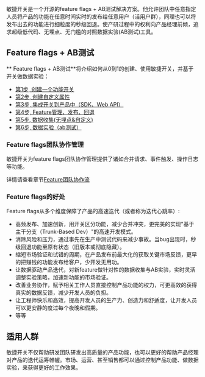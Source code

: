 


敏捷开关是一个开源的feature flags + AB测试解决方案。他允许团队中任意指定人员将产品的功能在任意时间实时的发布给任意用户（活用户群），同理也可以将发布出去的功能进行细粒度的秒级回退。使产研过程中的权利向产品经理前倾，追求超级低代码、无埋点、无门槛的对照数据实验(AB测试)工具。

<!-- 本文中介绍了两种使用产品的方案

1. `对照数据实验（AB测试）`，此方案提供了无埋点、无门槛的AB测试解决方案。即在不麻烦工程师和数据分析师的情况下，对不同的特性做AB测试，并直接获得有统计标注的结果。
2. `Feature flags + AB测试`，此方案为工程师团队提供了全面的低代码feature flags解决方案，并描述了如何使用feature flags来帮助团队更顺畅的做AB测试。 -->


<!-- ## 对照数据实验(AB测试)

详情请查看章节[对照数据实验(AB测试)](/codeless/index) -->

## Feature flags + AB测试
** Feature flags + AB测试**将介绍如何从0到1的创建、使用敏捷开关，并基于开关做数据实验：

- [第1步, 创建一个功能开关](/quickstart/create-flag/)
- [第2步, 创建自定义属性](/quickstart/add-attribute/)
- [第3步, 集成开关到产品中（SDK、Web API）](/quickstart/sdk-integration/)
- [第4步, Feature管理、发布、回退](/quickstart/release-rollback/)
- [第5步, 数据收集(无埋点&自定义)](/quickstart/send-event/)
- [第6步, 数据实验（ab测试）](/quickstart/abtest/)


### Feature flags团队协作管理

敏捷开关为feature flags团队协作管理提供了诸如合并请求、事件触发、操作日志等功能。

详情请查看章节[Feature团队协作流](/featureworkflow/)

### Feature flags的好处

Feature flags从多个维度保障了产品的高速迭代（或者称为迭代心跳率）:

- 高频发布、加速创新，用开关区分功能，减少合并冲突，更完美的实现"基于主干分支（Trunk-Based Dev）"的高速开发模式。
- 消除风险和压力，通过事先在生产中测试代码来减少事故。当bug出现时，秒级回退功能至原有状态（旧版本或彻底隐藏）。
- 缩短市场验证和试错的周期，在产品发布前最大化的获取关键市场反馈，更早的把赚钱的功能发布给客户，少开发无用功。
- 让数据驱动产品迭代，对新feature做针对性的数据收集与AB实验，实时灵活调整实验策略，加速新功能的市场验证。
- 改善业务协作，赋予相关工作人员直接控制产品功能的权力，可更高效的获得真实的数据反馈，减少开发人员的负担。
- 让工程师快乐和高效，提高开发人员的生产力、创造力和舒适度，让开发人员可以更安静的度过每个夜晚和假期。
- 等等


<!-- ### 无代码秒级下线新功能

![type:video](/quickstart/codeless/img/秒级下线.mp4) -->

## 适用人群

敏捷开关不仅帮助研发团队研发出高质量的产品功能，也可以更好的帮助产品经理对产品的迭代运筹帷幄。市场、运营、甚至销售都可以通过控制产品功能、做数据实验，来获得更好的工作效果。

<!-- 

## 实用案例

![type:video](./videos/quickstart1080_4700.mp4)

## 案例分享

### 案例1 - 敏捷开关早期目标人群定位

敏捷开关这款产品尤其适用于**在有限的时间内，在无/低技术人员参与下，**实现最高效的迭代，对企业决策者、产品经理、产品运营、以及开发者都会有极大的帮助，尤其是对于中小企业整体快速迭代与市场增长起着至关重要的促进作用。

在产品推广中我们通常先要找到最能理解产品价值的那一部分人。所以我们决定对不同的群体发放官网的不同话术版本。通过测量访问者点击“使用产品”按钮和“查看文档”按钮的转化率（我们称之为兴趣转化率），来快速的锁定早期主要推广的目标群体。

我们准备了2个话术版本:

- A版 : 以产品经理、运营为导向的热迭代话术版本
- B版 : 以技术、运维为导向的热迭代话术版本

我们通过敏捷开关做如下用户分流:

1. 通过官网地址访问网站的人，80%分流给A版，20%分流给B版。我们主动推给了很多部门负责人和C字头的企业高管和老板
2. 通过非技术博主文章访问的人，100%分流给A版
3. 通过csdn技术博主文章访问的人，100%分流给B版

两个版本分流给不同的群体后，使用敏捷开关中的“数据实验”功能，高频率的查看兴趣转化率。一天后，我们观察到A版的转化率更高。考虑到实验人群分布的问题，我们在第二天快速调整了分流（70%A版，30%B版，让更多的人去访问B版），以最快的速度验证实验人群分布与兴趣转化率的关系。

我们通过反复的迭代（分流分群、验证、调整、重新分流分群、再验证），做出了初步决策和总结，推出了A2版(即A版的第2次话术迭代版)作为更大范围推广的官网版本。最后我们对A版的两个版本也进行了分流，50%仍然访问A1，50%访问新版本A2。

一篇推文的时效性很强，必须在有限的时间内实现最高效的迭代才有可能取得成果，整个过程是比较紧张的。但上述过程通过敏捷开关只需要点击几下按钮进行简单的设置，一点点的代码嵌入就可以完成，**无需技术团队介入, 无需重新部署**就可以实现市场测试策略的快速调整。


### 案例2 - 助力数据科学家快速测试、迭代模型

在推荐、搜索等应用场景中，模型的重要性不言而喻。数据科学家们通过对数据、算法、特征及参数的调优, 来优化模型的预测效果以达到对产品各种核心指标的提升。但是在模型的端到端训练和上线的过程中, 数据科学家们往往要面对相似的痛点:

- 线下模型评估结果不等于上线效果。模型线下的评估，例如AUC等模型指标，能够很客观的反映出新老模型对于训练数据集的预测能力。但是受限于数据本身的条件约束，例如数据陈旧或者数据采集过程中存在的偏见等，会难以预测模型上线后真实的效果。这会使得很多线下指标优秀的模型在上线后并没有带来相应的产品核心指标的拉升。
- 难以量化模型上线影响力。量化新模型对于产品价值的提升通常是无法只依赖于线下指标的结果。但是在快速迭代开发的产品中，产品核心指标的变化来自于产品各个方向的努力且有一定的延迟性。新模型上线很有可能掺杂其他产品模块的更新和优化进而很难评估新模型对于核心指标的影响力。

应对这些问题，线上环境的A/B测试是现行业中标准的解决方案来对新老模型进行上线前的评估测试。敏捷开关天然自带的A/B测试功能，通过亲切友好的UI界面极大的简化了部署、用户分流、紧急回退等A/B测试的核心功能。并通过数据反馈，近实时的提供测试集和对照集的产品核心指标数据。帮助数据科学家更好的了解模型在线上真实的表现和对产品的影响。

敏捷开关的核心优势：

- 自定义开关来应对多种模型的同步a/b测试。
- 实时调节开关的用户流量，及时关闭有问题的测试组。
- 数据收集并提供核心指标，例如访问流量、点击率等可自定义的近实时数据，帮助用户分析不同模型的线上真实反馈。
- 提供多维度a/b测试栈。将UI、模型、功能等分散在不同的测试栈中，相互之间可以并行不同栈之间的测试，大幅度提高用户流量的利用率，加快产品的迭代速度。

 -->

<!-- 
## 案例实现

### 注册用户，创建项目与环境

如果还没有建立账户的读者，可以先[注册新用户](https://portal.feature-flags.co/login/register) 。对于用户注册、账户管理的具体细节，可参考教程[多租户与项目管理](https://docs.feature-flags.co/account-setting/)。

### 功能开关的创建与使用

登入“开关管理”页面后首先我们要创建一个开关，这个开关如上文所示用来分流不同的用户群体以便让不同的用户群体看到不同版本的官网。
点击“添加开关”按钮，然后在对话框入中输入开关的名称，点击“确定”即可。
![](/img/quickstart/add-new-bouton.png){.img-fluid}

在刚创建的开关中进入“设置“页面我们开始设置分流，在“返回状态管理”下设置返回值对应不同的官网版本（A版以产品经理、运营为导向的热迭代话术版本，B版以技术、运维为导向的热迭代话术版本），然后点击“提交”，返回值会通过SDK返回给用户。

![](/img/quickstart/add-return-value.png){.img-fluid}

接下来我们设置“开关用户”属性来区别不同的用户群体。进入"开关用户管理页面"，点击“属性管理”按钮添加一个新属性。属性会通过SDK交互，在这个案例里我们添加的属性可以传递官网url中的参数，这样我们就可以定位不同的用户群体。

![](/img/quickstart/add-new-attri.png){.img-fluid}

最后在我们刚创建的开关中的“目标条件”页面设置三组相应的规则。首先添加两组定向的分流规则分别对应A版群体产品经理、运营以及B版群体技术、运维，然后再添加默认规则对应从官网地址直接访问的用户，最后点击“保存设置”完成开关设置。

![](/img/quickstart/add-new-rules.png){.img-fluid}

<!--功能开关的创建、使用、用户分流:
![type:video](./videos/开关的建立与分流分组.mp4)
-->
<!-- ### 低代码包裹不同版本

创建好开关后，需要研发团队将这些开关植入到产品代码中。让开关函数包裹代码，使用户可以通过后台控制功能特性的分流、分群和完成数据实验。

=== "Javascript"
    [点击查看GitHub上的开源代码与示例](https://github.com/feature-flags-co/ffc-js-client-sdk) 

    Github中的基础文档可以帮助运行示例程序，了解更多的使用细节。下面为注入程序的关键代码和注释。

    初始化敏捷开关
    ```javascript
    // 初始化sdk，传入环境Secret Key和用户信息
    FFCJsClient.initialize('YThmLWRmZjUtNCUyMDIxMDkxNzA3NTYyMV9fMl9fMjJfXzExNl9fZGVmYXVsdF82NTM3Mg==');
    ```
    在用户登录后传递用户信息给敏捷开关SDK
    ```javascript
    // 初始化用户信息，通常这一步会在登录后被调用
    FFCJsClient.initUserInfo({
        userName: 'sdk-sample-js-1252',
        email: '',
        key: 'sdk-sample-js-1252',
        customizeProperties: [
            {
                name: "外放地址",
                value: "?from=zhihu&group=pm"
            }
        ]
    });
    ```
    从敏捷开关服务器获取分配给用户的变量值，并根据业务逻辑执行不同的功能模块
    ```javascript
    const result = FFCJsClient.variation('主页---话术版本', '产品经理版1');
    if (result === '产品经理版1') {
        document.getElementById('version-a').style.display = 'block';
    }
    else if (result === '程序员版1') {
        document.getElementById('version-b').style.display = 'block';
    }
    else if (result === '产品经理版2') {
        document.getElementById('version-c').style.display = 'block';
    }
    else {
        document.getElementById('version-a').style.display = 'block';
    }
    ```
    如果需要异步请求的函数，可以在源码"/src/index.js"文件中寻找"variationAsync"函数

    捕捉点击按钮的事件(custom event)
    ```javascript
    await FFCJsClient.trackCustomEventAsync([
        {
        eventName: "开始使用点击事件"
        }
    ]);
    ```
    如果需要同步请求的函数，可以在源码"/src/index.js"文件中寻找"trackCustomEvent"函数

=== "Vue"
    [点击查看GitHub上的开源代码与示例](https://github.com/feature-flags-co/ffc-vue) 

    Github中的基础文档可以帮助运行示例程序，了解更多的使用细节。下面为注入程序的关键代码和注释。

    初始化敏捷开关
    ```javascript
    // 初始化sdk，传入环境Secret Key和用户信息
    FFCPlugin.initialize({ environmentSecret: 'YThmLWRmZjUtNCUyMDIxMDkxNzA3NTYyMV9fMl9fMjJfXzExNl9fZGVmYXVsdF82NTM3Mg==' })
    ```

    在用户登录后传递用户信息给敏捷开关SDK
    ```javascript
    // 初始化用户信息，通常这一步会在登录后被调用
    FFCPlugin.initUserInfo({
    userName: 'sdk-sample-js-1252',
    email: 'ts',
    key: 'sdk-sample-js-1252',
    customizeProperties: [
        {
        name: "外放地址",
        value: "?from=zhihu&group=pm"
        }
    ]
    })
    ``` 

    从敏捷开关服务器获取分配给用户的变量值，并根据业务逻辑执行不同的功能模块
    ```javascript
    async variation()
    {
    const result = await this.$FfcPlugins.variationAsync(
        "主页---话术版本",
        "产品经理版1"
    );
    this.version = result.variationValue;
    }
    ```

    捕捉点击按钮的事件(custom event)
    ```javascript
    async trackCustomEvent(){
    const data = [
        {
        eventName: "开始使用点击事件",
        },
    ];
    const result = await this.$FfcPlugins.trackCustomEventAsync(data);
    if (result) {
        alert("事件发送成功");
    } else {
        alert("事件发送失败");
    }
    }
    ```

=== "微信小程序"
    [点击查看GitHub上的开源代码与示例](https://github.com/feature-flags-co/ffc-sdk-wechat-miniprogram) 
    
    Github中的基础文档可以帮助运行示例程序，了解更多的使用细节。下面为注入程序的关键代码和注释。

    在小程序根部的app.js中初始化敏捷开关

    在app.js文件中添加
    ```javascript
    onLaunch() {
        // 初始化FFC连接
        FFC.init(
            // environment key
            "YThmLWRmZjUtNCUyMDIxMDkxNzA3NTYyMV9fMl9fMjJfXzExNl9fZGVmYXVsdF82NTM3Mg=="
        );
    }
    ```
    在用户登录后传递用户信息给敏捷开关SDK
    ```javascript
    // 初始化用户信息，通常这一步会在登录后被调用
    FFC.initFFUserInfo({
        "ffUserName": "sdk-sample-miniprogram",
        "ffUserEmail": "",
        "ffUserKeyId": "sdk-sample-miniprogram", // 项目环境内用户唯一Id
        "ffUserCustomizedProperties": [  // 用户自定义属性
        {
        name: "外放地址",
        value: "?from=zhihu&group=pm"
        }
        ]
    });
    ```
    从敏捷开关服务器获取分配给用户的变量值，并根据业务逻辑执行不同的功能模块
    ```javascript
    FFC.checkVariation(
        '主页---话术版本',
        e => {
        let versions = [false, false, false];
        let variations = ['产品经理版1', '程序员版1', '产品经理版2'];
        versions[variations.indexOf(e.variationValue)] = true;
        this.setData({
            showVersion: versions 
        })
    });
    ```
    如果需要异步请求的函数，可以在源码"/ffcplugin/index.js"文件中寻找"checkVariationAsync"函数
    
    捕捉点击按钮的事件(custom event)
    ```javascript
    FFC.track('开始使用点击事件')
    ```

我们正在丰富Python, Angular的文档，并且在对React进行SDK的实现。



### 分流、分群，数据实验

分流、分群、数据实验的整体流程，可以参考本页开头的视频。 -->











<!-- 

## 高频/精细的发布功能, 安全/无忧的运营产品

让功能的发布/下线/回退 精细化到每个用户、每一个模块、每一分钟、每一种技术环境、每一个实用场景。

我们将以微信小程序为案例，描述敏捷开关是如何作用于功能模块，让发布功能做的更高频/惊喜，让运营变的更安全/无忧。

## 需求分析

小程序"demo"希望添加一个新的功能，团队希望新功能可以进行快速迭代、试错。希望实现:

- 功能产品可以尽快得到市场反馈，从而快速调整方向
- 尽量把产品新功能的BUG扼杀在摇篮中

## 在Portal中创建并初始化配置开关

- 为了尽快得到市场反馈，团队决定让市场专员使用mock数据的版本去市场展示获得反馈。
- 用灰度发布的模式，先发布1%给早期用户，如果有BUG，我们可以在用户数量上降低影响。

于是我们可以将开关定义如下三个状态:

- `true & real data`, 使用真实数据向匹配用户开放功能
- `true & demo data`, 使用mock数据向匹配用户开放功能
- `false`,  不展示功能

并在一开始将`RD`，`PM`组的用户返回`true & real data`，其他用户返回`false`。

![type:video](./videos/建立开关并初始化配置.mp4)


## 使用开关将我们的功能包裹

完整代码请查看 [gtihub敏捷开关微信小程序插件demo](https://github.com/feature-flags-co/ffc-sdk-wechat-miniprogram/tree/main/demo) 

### 引入"敏捷开关"微信小程序插件进入我们的demo项目

![type:video](./videos/引入微信小程序SDK.mp4)

### 注入敏捷开关代码，包裹功能

![type:video](./videos/使用开关将我们的功能包裹.mp4)

## 发布未完成的功能

为了最快的向市场求证新功能的定位是否准确，我们将使用模拟数据的版本暴露给市场专员，让他们可以拿着小程序去做市场反馈。

此时，我们将模拟数据功能暴露给`BD`组的用户

![type:video](./videos/发布未完成的功能.mp4)


## 发布完成的初版功能给1%的市场用户

我们根据市场专员的反馈进行了及时调整，并尽快出了第一个版本。为了避免新版本的BUG影响用户对品牌的信任，我们决定只将新功能发给1%的市场用户。

![type:video](./videos/发布完成的初版功能给1%的市场用户.mp4)


## 逐步发布功能给剩下的用户

![type:video](./videos/逐步发布功能给剩下的用户.mp4)








## 实现方法
 -->


